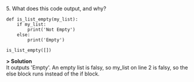 5\. What does this code output, and why?
```
def is_list_empty(my_list):
    if my_list:
        print('Not Empty')
    else:
        print('Empty')

is_list_empty([])
```

**> Solution**\
It outputs 'Empty'. An empty list is falsy, so my_list on line 2 is falsy, so the else block runs instead of the if block.